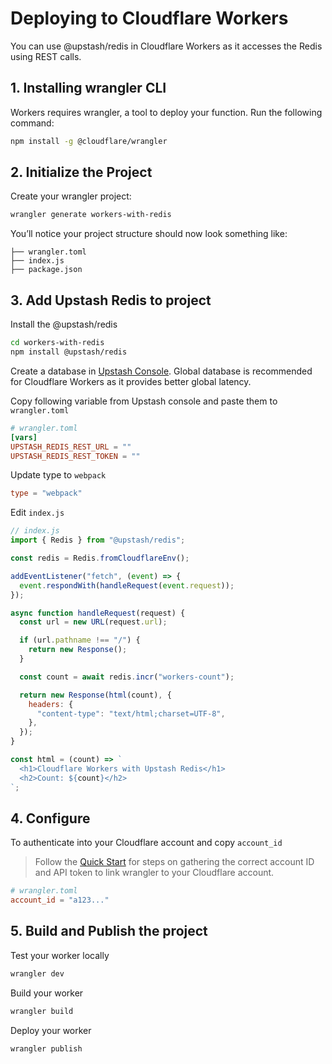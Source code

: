 # Deploying to Cloudflare Workers

You can use @upstash/redis in Cloudflare Workers as it accesses the Redis using
REST calls.

## 1. Installing wrangler CLI

Workers requires wrangler, a tool to deploy your function. Run the following
command:

```bash
npm install -g @cloudflare/wrangler
```

## 2. Initialize the Project

Create your wrangler project:

```bash
wrangler generate workers-with-redis
```

You’ll notice your project structure should now look something like:

```
├── wrangler.toml
├── index.js
├── package.json
```

## 3. Add Upstash Redis to project

Install the @upstash/redis

```bash
cd workers-with-redis
npm install @upstash/redis
```

Create a database in [Upstash Console](https://console.upstash.com/). Global
database is recommended for Cloudflare Workers as it provides better global
latency.

Copy following variable from Upstash console and paste them to `wrangler.toml`

```toml
# wrangler.toml
[vars]
UPSTASH_REDIS_REST_URL = ""
UPSTASH_REDIS_REST_TOKEN = ""
```

Update type to `webpack`

```toml
type = "webpack"
```

Edit `index.js`

```js
// index.js
import { Redis } from "@upstash/redis";

const redis = Redis.fromCloudflareEnv();

addEventListener("fetch", (event) => {
  event.respondWith(handleRequest(event.request));
});

async function handleRequest(request) {
  const url = new URL(request.url);

  if (url.pathname !== "/") {
    return new Response();
  }

  const count = await redis.incr("workers-count");

  return new Response(html(count), {
    headers: {
      "content-type": "text/html;charset=UTF-8",
    },
  });
}

const html = (count) => `
  <h1>Cloudflare Workers with Upstash Redis</h1>
  <h2>Count: ${count}</h2>
`;
```

## 4. Configure

To authenticate into your Cloudflare account and copy `account_id`

> Follow the
> [Quick Start](https://developers.cloudflare.com/workers/get-started/guide#configure)
> for steps on gathering the correct account ID and API token to link wrangler
> to your Cloudflare account.

```toml
# wrangler.toml
account_id = "a123..."
```

## 5. Build and Publish the project

Test your worker locally

```bash
wrangler dev
```

Build your worker

```bash
wrangler build
```

Deploy your worker

```bash
wrangler publish
```
